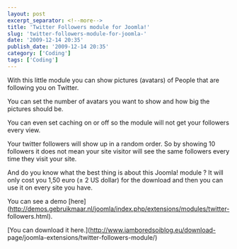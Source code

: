 ```yaml
---
layout: post
excerpt_separator: <!--more-->
title: 'Twitter Followers module for Joomla!'
slug: 'twitter-followers-module-for-joomla-'
date: '2009-12-14 20:35'
publish_date: '2009-12-14 20:35'
category: ['Coding']
tags: ['Coding']
---
```

With this little module you can show pictures (avatars) of People that are
following you on Twitter.  
  
You can set the number of avatars you want to show and how big the pictures
should be.  
  
  
  
You can even set caching on or off so the module will not get your followers
every view.  
  
Your twitter followers will show up in a random order. So by showing 10
followers it does not mean your site visitor will see the same followers every
time they visit your site.  
  
And do you know what the best thing is about this Joomla! module ? It will
only cost you 1,50 euro (± 2 US dollar) for the download and then you can use
it on every site you have.  
  
You can see a demo
[here](http://demos.gebruikmaar.nl/joomla/index.php/extensions/modules/twitter-
followers.html).  
  
[You can download it here.](http://www.iamboredsoiblog.eu/download-
page/joomla-extensions/twitter-followers-module/)

